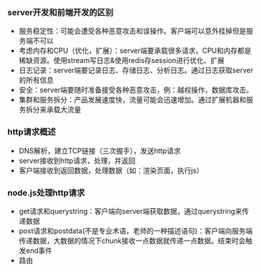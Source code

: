 ### server开发和前端开发的区别

+ 服务稳定性：可能会遭受各种恶意攻击和误操作。客户端可以意外挂掉但是服务端不可以
+ 考虑内存和CPU（优化，扩展）：server端要承载很多请求，CPU和内存都是稀缺资源。使用stream写日志&使用redis存session进行优化、扩展
+ 日志记录：server端要记录日志、存储日志、分析日志。通过日志获取server的所有信息
+ 安全：server端要随时准备接受各种恶意攻击，例：越权操作，数据库攻击。
+ 集群和服务拆分：产品发展速度快，流量可能会迅速增加。通过扩展机器和服务拆分来承载大流量

### http请求概述

+ DNS解析，建立TCP链接（三次握手），发送http请求
+ server接收到http请求，处理，并返回
+ 客户端接收到返回数据，处理数据（如：渲染页面，执行js）

### node.js处理http请求

+ get请求和querystring：客户端向server端获取数据，通过querystring来传递数据
+ post请求和postdata(不是专业术语，老师的一种描述语句)：客户端向服务端传递数据，大数据的情况下chunk接收一点数据就传递一点数据。结束时会触发end事件
+ 路由

 